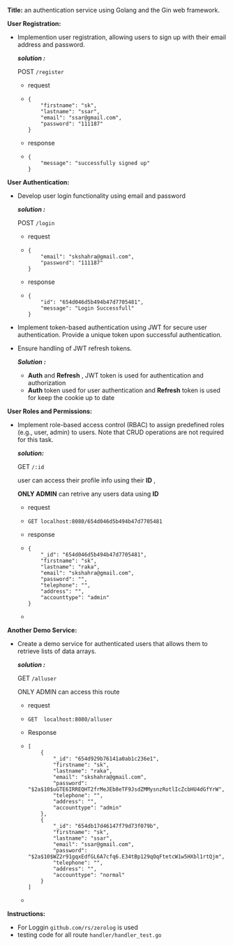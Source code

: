 **Title:**  an authentication service using Golang and the Gin web framework.

**User Registration:**

- Implemention user registration, allowing users to sign up with their email address and password.
  
  ***solution :***
  
  POST  `/register`
  - request 
  
  - ```
    {
        "firstname": "sk",
        "lastname": "ssar",
        "email": "ssar@gmail.com",
        "password": "111187" 
    }
    ```
  
  - response 
  
  - ```
    {
        "message": "successfully signed up"
    }
    ```
    
    

**User Authentication:**

- Develop user login functionality using email and password
  
  ***solution :***
  
  POST `/login`
  - request 
  
  - ```
    {
        "email": "skshahra@gmail.com",
        "password": "111187" 
    }
    ```
  
  - response 
  
  - ```
    {
        "id": "654d046d5b494b47d7705481",
        "message": "Login Successfull"
    }
    ```
- Implement token-based authentication using JWT for secure user authentication. Provide a unique token upon successful authentication.
- Ensure handling of JWT refresh tokens.
  
  ***Solution :*** 
  - **Auth** and **Refresh**  ,  JWT  token is used for  authentication and authorization
  - **Auth** token used for  user authentication and **Refresh** token is used for keep the cookie up to date  



**User Roles and Permissions:**

- Implement role-based access control (RBAC) to assign predefined roles (e.g., user, admin) to users. Note that CRUD operations are not required for this task.
  
  ***solution:***
  
  GET `/:id`
  
  user can access their profile info using their **ID** , 
  
  **ONLY ADMIN**  can retrive any users data using **ID**
  - request 
  
  - ```
    GET localhost:8080/654d046d5b494b47d7705481
    ```
  
  - response 
  
  - ```
    {
        "_id": "654d046d5b494b47d7705481",
        "firstname": "sk",
        "lastname": "raka",
        "email": "skshahra@gmail.com",
        "password": "",
        "telephone": "",
        "address": "",
        "accounttype": "admin"
    }
    ```
  
  - 

**Another** **Demo Service:**

- Create a demo service for authenticated users that allows them to retrieve lists of data arrays.
  
  ***solution :***
  
  GET `/alluser` 
  
  ONLY ADMIN can access this route 
  - request 
  
  - ```
    GET  localhost:8080/alluser
    ```
  
  - Response 
  
  - ```
    [
        {
            "_id": "654d929b76141a0ab1c236e1",
            "firstname": "sk",
            "lastname": "raka",
            "email": "skshahra@gmail.com",
            "password": "$2a$10$uGTE6IRREQHT2frMeJEb8eTF9JsdZMMysnzRotlIcZcbHU4dGfYrW",
            "telephone": "",
            "address": "",
            "accounttype": "admin"
        },
        {
            "_id": "654db17d46147f79d73f079b",
            "firstname": "sk",
            "lastname": "ssar",
            "email": "ssar@gmail.com",
            "password": "$2a$10$WZ2r91gqxEdfGL6A7cfq6.E34tBp129qOqFtetcW1w5HXbl1rtQjm",
            "telephone": "",
            "address": "",
            "accounttype": "normal"
        }
    ]
    ```
  
  - 

**Instructions:**

- For Loggin   `github.com/rs/zerolog`   is used 
- testing code for all route  `handler/handler_test.go`



